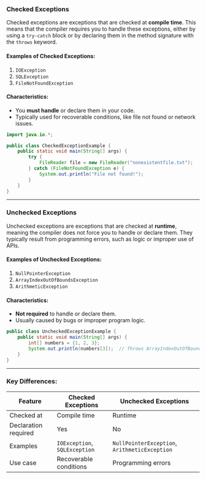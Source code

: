 ### Checked Exceptions
Checked exceptions are exceptions that are checked at **compile time**. This means that the compiler requires you to handle these exceptions, either by using a `try-catch` block or by declaring them in the method signature with the `throws` keyword.

#### Examples of Checked Exceptions:
1. `IOException`
2. `SQLException`
3. `FileNotFoundException`

#### Characteristics:
- You **must handle** or declare them in your code.
- Typically used for recoverable conditions, like file not found or network issues.

```java
import java.io.*;

public class CheckedExceptionExample {
    public static void main(String[] args) {
        try {
            FileReader file = new FileReader("nonexistentfile.txt");
        } catch (FileNotFoundException e) {
            System.out.println("File not found!");
        }
    }
}
```

---

### Unchecked Exceptions
Unchecked exceptions are exceptions that are checked at **runtime**, meaning the compiler does not force you to handle or declare them. They typically result from programming errors, such as logic or improper use of APIs.

#### Examples of Unchecked Exceptions:
1. `NullPointerException`
2. `ArrayIndexOutOfBoundsException`
3. `ArithmeticException`

#### Characteristics:
- **Not required** to handle or declare them.
- Usually caused by bugs or improper program logic.

```java
public class UncheckedExceptionExample {
    public static void main(String[] args) {
        int[] numbers = {1, 2, 3};
        System.out.println(numbers[3]);  // Throws ArrayIndexOutOfBoundsException
    }
}
```

---

### Key Differences:

| Feature                | Checked Exceptions            | Unchecked Exceptions            |
|------------------------|-------------------------------|----------------------------------|
| Checked at             | Compile time                 | Runtime                         |
| Declaration required   | Yes                          | No                              |
| Examples               | `IOException`, `SQLException` | `NullPointerException`, `ArithmeticException` |
| Use case              | Recoverable conditions        | Programming errors              | 

